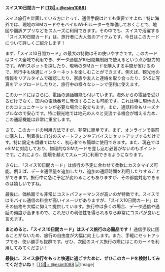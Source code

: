 **スイス10日間カード [[TG💪+ @esim1088](https://t.me/s/esim1088)]**

スイス旅行を計画している方にとって、通信手段はとても重要ですよね！特に海外では、現地のSIMカードやモバイルWi-Fiルーターを準備しておくことで、地図や翻訳アプリなどをスムーズに利用できます。その中でも、スイスで活躍する「スイス10日間カード」は、旅行者に大人気のアイテムです。今日はこのカードについて詳しくご紹介します！

まず、「スイス10日間カード」の最大の特徴はその使いやすさです。このカードはスイス全域で利用でき、データ通信が10日間無制限で使えるという点が魅力的です。WiFiスポットを探したり、現地のSIMカードを購入する手間が省けるので、旅行中も快適にインターネットを楽しむことができます。例えば、観光地の情報をリアルタイムで確認したり、家族や友人と連絡を取り合ったり、SNSに写真をアップロードしたりと、旅行中の様々なシーンで便利に使えます。

このカードにはさらに、電話の通話機能も付いています。海外からの電話を受けるだけでなく、国内の電話番号に発信することも可能です。これは特に現地の人とのコミュニケーションが必要な場合に役立ちます。また、通話料金もリーズナブルなので安心です。特に観光地では地元の人々と交流する機会が増えるため、この通話機能は非常に重宝します。

さて、このカードの利用方法ですが、非常に簡単です。まず、オンラインで事前に購入し、到着後に自分のスマートフォンやデバイスにセットアップするだけです。特に設定も煩雑ではなく、初心者でも簡単に使用できます。また、現在ではeSIMに対応しており、物理的なSIMカードを差し込む必要がないのもポイントです。これにより、国境を越えてスムーズに利用できるようになります。

さらに、「スイス10日間カード」は旅行の予定に合わせて柔軟にカスタマイズ可能。例えば、データ通信量を追加したり、追加の通話時間を利用したりすることができます。旅行中に急に予定が変わることもありますが、その都度対応できるのは嬉しいですね。

最後に、価格面でも非常にコストパフォーマンスが高いのが特徴です。スイスではモバイル通信の料金が高いイメージがありますが、「スイス10日間カード」はその価格を大幅に抑えて提供しています。旅行中は多くの場合、データ通信や通話の頻度が高まるので、これだけの利便性を得られるなら非常にコスパが良いと言えます。

**まとめると、「スイス10日間カード」はスイス旅行の必需品です！** 通信手段に困ることがないため、旅行の自由度が大幅に向上します。また、手軽にセットアップでき、使い勝手も抜群です。ぜひ、次回のスイス旅行の際にはこのカードを利用してみてください！

**最後に、スイス旅行をもっと快適に過ごすために、ぜひこのカードを検討してみてくださいね！** [[TG💪+ @esim1088](https://t.me/s/esim1088) ![Image](https://i.postimg.cc/Y0z9fWf4/image.png)]